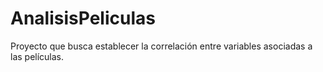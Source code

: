 # AnalisisPeliculas
Proyecto que busca establecer la correlación entre variables asociadas a las películas. 
